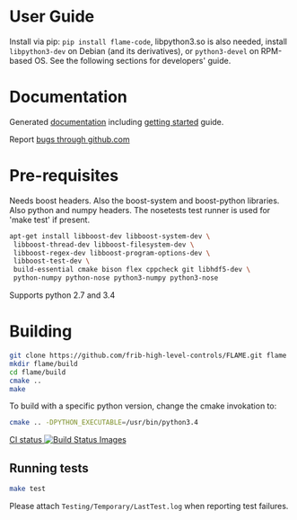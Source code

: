 User Guide
==========
Install via pip: `pip install flame-code`, libpython3.so is also needed, install `libpython3-dev` on Debian (and its derivatives), or `python3-devel` on RPM-based OS. See the following sections for developers' guide.

Documentation
=============

Generated [documentation](http://frib-high-level-controls.github.io/FLAME)
including [getting started](http://frib-high-level-controls.github.io/FLAME/gettingstarted.html) guide.

Report [bugs through github.com](https://github.com/frib-high-level-controls/FLAME/issues)

Pre-requisites
==============

Needs boost headers.  Also the boost-system and boost-python libraries.
Also python and numpy headers.
The nosetests test runner is used for 'make test' if present.

```sh
apt-get install libboost-dev libboost-system-dev \
 libboost-thread-dev libboost-filesystem-dev \
 libboost-regex-dev libboost-program-options-dev \
 libboost-test-dev \
 build-essential cmake bison flex cppcheck git libhdf5-dev \
 python-numpy python-nose python3-numpy python3-nose
```

Supports python 2.7 and 3.4

Building
========

```sh
git clone https://github.com/frib-high-level-controls/FLAME.git flame
mkdir flame/build
cd flame/build
cmake ..
make
```

To build with a specific python version, change the cmake invokation to:

```sh
cmake .. -DPYTHON_EXECUTABLE=/usr/bin/python3.4
```

<p><a href="https://travis-ci.org/frib-high-level-controls/FLAME">CI status
<img src="https://travis-ci.org/frib-high-level-controls/FLAME.svg" alt="Build Status Images">
</a></p>

Running tests
-------------

```sh
make test
```

Please attach ```Testing/Temporary/LastTest.log``` when reporting test failures.
